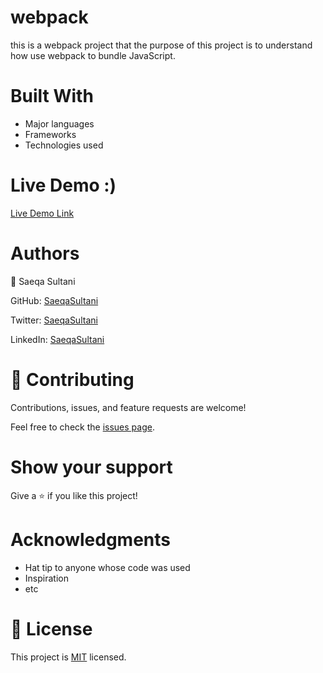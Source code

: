 # webpack

this is a webpack project that the purpose of this project is to understand how use webpack to bundle JavaScript.
# Built With
- Major languages
- Frameworks
- Technologies used


# Live Demo :)


[Live Demo Link](https://saeqasultani.github.io/webpack/)

# Authors

👤 Saeqa Sultani

GitHub: [SaeqaSultani](https://github.com/SaeqaSultani)

Twitter: [SaeqaSultani](https://twitter.com/SaeqaSultani)

LinkedIn: [SaeqaSultani](https://www.linkedin.com/in/saeqa-sultani-b41493187/)

# 🤝 Contributing
Contributions, issues, and feature requests are welcome!

Feel free to check the [issues page](https://github.com/SaeqaSultani/webpack/issues).

# Show your support
Give a ⭐️ if you like this project!

# Acknowledgments
- Hat tip to anyone whose code was used
- Inspiration
- etc
# 📝 License
This project is [MIT](https://github.com/SaeqaSultani/Awesome-books-with-ES6/blob/Awesome-books-with-ES6/MIT.md) licensed.